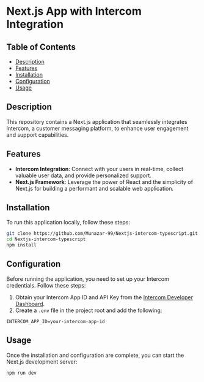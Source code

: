 # Next.js App with Intercom Integration


## Table of Contents

- [Description](#description)
- [Features](#features)
- [Installation](#installation)
- [Configuration](#configuration)
- [Usage](#usage)

## Description

This repository contains a Next.js application that seamlessly integrates Intercom, a customer messaging platform, to enhance user engagement and support capabilities.

## Features

- **Intercom Integration**: Connect with your users in real-time, collect valuable user data, and provide personalized support.
- **Next.js Framework**: Leverage the power of React and the simplicity of Next.js for building a performant and scalable web application.

## Installation

To run this application locally, follow these steps:

```bash
git clone https://github.com/Munazar-99/Nextjs-intercom-typescript.git
cd Nextjs-intercom-typescript
npm install
```

## Configuration

Before running the application, you need to set up your Intercom credentials. Follow these steps:

1. Obtain your Intercom App ID and API Key from the [Intercom Developer Dashboard](https://developers.intercom.com/building-apps/docs/authentication#section-authenticating-requests).
2. Create a `.env` file in the project root and add the following:

```env
INTERCOM_APP_ID=your-intercom-app-id
```
## Usage

Once the installation and configuration are complete, you can start the Next.js development server:

```bash
npm run dev
```